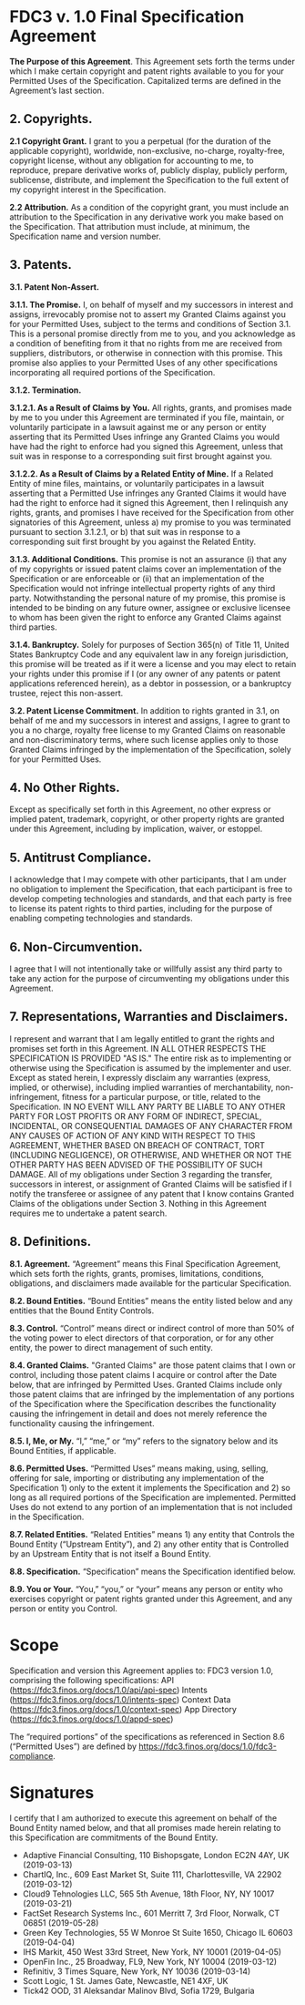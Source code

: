 # FDC3 v. 1.0 Final Specification Agreement 
 
**The Purpose of this Agreement**.  This Agreement sets forth the terms under which I make certain copyright and patent rights available to you for your Permitted Uses of the Specification.  Capitalized terms are defined in the Agreement’s last section.

## 2. Copyrights.
 
**2.1 Copyright Grant.**   I grant to you a perpetual (for the duration of the applicable copyright), worldwide, non-exclusive, no-charge, royalty-free, copyright license, without any obligation for accounting to me, to reproduce, prepare derivative works of, publicly display, publicly perform, sublicense, distribute, and implement the Specification to the full extent of my copyright interest in the Specification.

**2.2 Attribution.**  As a condition of the copyright grant, you must include an attribution to the Specification in any derivative work you make based on the Specification.  That attribution must include, at minimum, the Specification name and version number. 

## 3. Patents.
 
**3.1. Patent Non-Assert.**

**3.1.1. The Promise.**  I, on behalf of myself and my successors in interest and assigns, irrevocably promise not to assert my Granted Claims against you for your Permitted Uses, subject to the terms and conditions of Section 3.1.  This is a personal promise directly from me to you, and you acknowledge as a condition of benefiting from it that no rights from me are received from suppliers, distributors, or otherwise in connection with this promise. This promise also applies to your Permitted Uses of any other specifications incorporating all required portions of the Specification.

**3.1.2. Termination.**

**3.1.2.1. As a Result of Claims by You.**  All rights, grants, and promises made by me to you under this Agreement are terminated if you file, maintain, or voluntarily participate in a lawsuit against me or any person or entity asserting that its Permitted Uses infringe any Granted Claims you would have had the right to enforce had you signed this Agreement, unless that suit was in response to a corresponding suit first brought against you.
 
**3.1.2.2. As a Result of Claims by a Related Entity of Mine.**  If a Related Entity of mine files, maintains, or voluntarily participates in a lawsuit asserting that a Permitted Use infringes any Granted Claims it would have had the right to enforce had it signed this Agreement, then I relinquish any rights, grants, and promises I have received for the Specification from other signatories of this Agreement, unless a) my promise to you was terminated pursuant to section 3.1.2.1, or b) that suit was in response to a corresponding suit first brought by you against the Related Entity.

**3.1.3. Additional Conditions.**  This promise is not an assurance (i) that any of my copyrights or issued patent claims cover an implementation of the Specification or are enforceable or (ii) that an implementation of the Specification would not infringe intellectual property rights of any third party. Notwithstanding the personal nature of my promise, this promise is intended to be binding on any future owner, assignee or exclusive licensee to whom has been given the right to enforce any Granted Claims against third parties.

**3.1.4. Bankruptcy.**  Solely for purposes of Section 365(n) of Title 11, United States Bankruptcy Code and any equivalent law in any foreign jurisdiction, this promise will be treated as if it were a license and you may elect to retain your rights under this promise if I (or any owner of any patents or patent applications referenced herein), as a debtor in possession, or a bankruptcy trustee, reject this non-assert.

**3.2. Patent License Commitment.**  In addition to rights granted in 3.1, on behalf of me and my successors in interest and assigns, I agree to grant to you a no charge, royalty free license to my Granted Claims on reasonable and non-discriminatory terms, where such license applies only to those Granted Claims infringed by the implementation of the Specification, solely for your Permitted Uses.

## 4. No Other Rights. 

Except as specifically set forth in this Agreement, no other express or implied patent, trademark, copyright, or other property rights are granted under this Agreement, including by implication, waiver, or estoppel.
 
## 5. Antitrust Compliance.  

I acknowledge that I may compete with other participants, that I am under no obligation to implement the Specification, that each participant is free to develop competing technologies and standards, and that each party is free to license its patent rights to third parties, including for the purpose of enabling competing technologies and standards.

## 6. Non-Circumvention.  

I agree that I will not intentionally take or willfully assist any third party to take any action for the purpose of circumventing my obligations under this Agreement.

## 7. Representations, Warranties and Disclaimers.  

I represent and warrant that I am legally entitled to grant the rights and promises set forth in this Agreement. IN ALL OTHER RESPECTS THE SPECIFICATION IS PROVIDED "AS IS."  The entire risk as to implementing or otherwise using the Specification is assumed by the implementer and user. Except as stated herein, I expressly disclaim any warranties (express, implied, or otherwise), including implied warranties of merchantability, non-infringement, fitness for a particular purpose, or title, related to the Specification. IN NO EVENT WILL ANY PARTY BE LIABLE TO ANY OTHER PARTY FOR LOST PROFITS OR ANY FORM OF INDIRECT, SPECIAL, INCIDENTAL, OR CONSEQUENTIAL DAMAGES OF ANY CHARACTER FROM ANY CAUSES OF ACTION OF ANY KIND WITH RESPECT TO THIS AGREEMENT, WHETHER BASED ON BREACH OF CONTRACT, TORT (INCLUDING NEGLIGENCE), OR OTHERWISE, AND WHETHER OR NOT THE OTHER PARTY HAS BEEN ADVISED OF THE POSSIBILITY OF SUCH DAMAGE. All of my obligations under Section 3 regarding the transfer, successors in interest, or assignment of Granted Claims will be satisfied if I notify the transferee or assignee of any patent that I know contains Granted Claims of the obligations under Section 3. Nothing in this Agreement requires me to undertake a patent search.

## 8. Definitions.

**8.1. Agreement.**  “Agreement” means this Final Specification Agreement, which sets forth the rights, grants, promises, limitations, conditions, obligations, and disclaimers made available for the particular Specification.

**8.2. Bound Entities.**  “Bound Entities” means the entity listed below and any entities that the Bound Entity Controls.

**8.3. Control.**  “Control” means direct or indirect control of more than 50% of the voting power to elect directors of that corporation, or for any other entity, the power to direct management of such entity.

**8.4. Granted Claims.**  "Granted Claims" are those patent claims that I own or control, including those patent claims I acquire or control after the Date below, that are infringed by Permitted Uses. Granted Claims include only those patent claims that are infringed by the implementation of any portions of the Specification where the Specification describes the functionality causing the infringement in detail and does not merely reference the functionality causing the infringement. 

**8.5. I, Me, or My.**   “I,” “me,” or “my” refers to the signatory below and its Bound Entities, if applicable.

**8.6. Permitted Uses.**  “Permitted Uses” means making, using, selling, offering for sale, importing or distributing any implementation of the Specification 1) only to the extent it implements the Specification and 2) so long as all required portions of the Specification are implemented. Permitted Uses do not extend to any portion of an implementation that is not included in the Specification.

**8.7. Related Entities.**  “Related Entities” means 1) any entity that Controls the Bound Entity (“Upstream Entity”), and 2) any other entity that is Controlled by an Upstream Entity that is not itself a Bound Entity.

**8.8. Specification.**  “Specification” means the Specification identified below.

**8.9. You or Your.**  “You,” “you,” or “your” means any person or entity who exercises copyright or patent rights granted under this Agreement, and any person or entity you Control.
 
 
# Scope


Specification and version this Agreement applies to:
FDC3 version 1.0, comprising the following specifications:
API (https://fdc3.finos.org/docs/1.0/api/api-spec)
Intents (https://fdc3.finos.org/docs/1.0/intents-spec)
Context Data (https://fdc3.finos.org/docs/1.0/context-spec)
App Directory (https://fdc3.finos.org/docs/1.0/appd-spec)
 
The “required portions” of the specifications as referenced in Section 8.6 (“Permitted Uses”) are defined by https://fdc3.finos.org/docs/1.0/fdc3-compliance.


# Signatures

I certify that I am authorized to execute this agreement on behalf of the Bound Entity named below, and that all promises made herein relating to this Specification are commitments of the Bound Entity.

* Adaptive Financial Consulting, 110 Bishopsgate, London EC2N 4AY, UK (2019-03-13)
* ChartIQ, Inc., 609 East Market St, Suite 111, Charlottesville, VA 22902 (2019-03-12)
* Cloud9 Tehnologies LLC, 565 5th Avenue, 18th Floor, NY, NY 10017 (2019-03-21)
* FactSet Research Systems Inc., 601 Merritt 7, 3rd Floor, Norwalk, CT 06851 (2019-05-28)
* Green Key Technologies, 55 W Monroe St Suite 1650, Chicago IL 60603 (2019-04-04)
* IHS Markit, 450 West 33rd Street, New York, NY 10001 (2019-04-05)
* OpenFin Inc., 25 Broadway, FL9, New York, NY 10004 (2019-03-12)
* Refinitiv, 3 Times Square, New York, NY 10036 (2019-03-14)
* Scott Logic, 1 St. James Gate, Newcastle, NE1 4XF, UK
* Tick42 OOD, 31 Aleksandar Malinov Blvd, Sofia 1729, Bulgaria